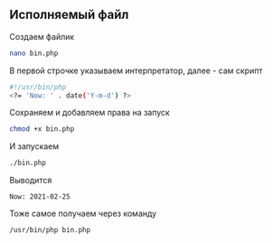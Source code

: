 ## Исполняемый файл

Создаем файлик

```sh
nano bin.php
```

В первой строчке указываем интерпретатор, далее - сам скрипт

```sh
#!/usr/bin/php
<?= 'Now: ' . date('Y-m-d') ?>
```

Сохраняем и добавляем права на запуск

```sh
chmod +x bin.php
```

И запускаем

```sh
./bin.php
```

Выводится

```
Now: 2021-02-25
```

Тоже самое получаем через команду

```sh
/usr/bin/php bin.php
```
